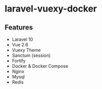 # laravel-vuexy-docker

## Features
- Laravel 10
- Vue 2.6
- Vuexy Theme
- Sanctum (session)
- Fortify
- Docker & Docker Compose
- Nginx
- Mysql
- Redis